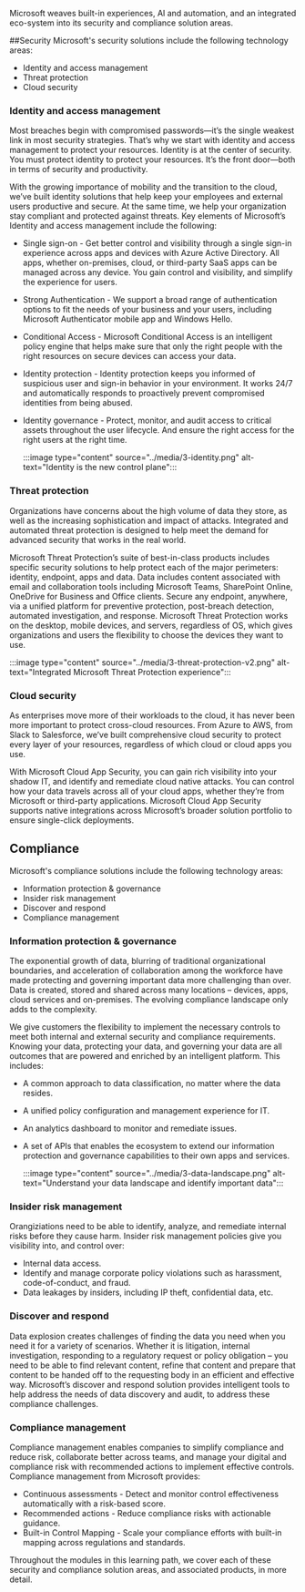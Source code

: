 Microsoft weaves built-in experiences, AI and automation, and an integrated eco-system into its security and compliance solution areas.


##Security
Microsoft's security solutions include the following technology areas:

* Identity and access management
* Threat protection
* Cloud security 

### Identity and access management
Most breaches begin with compromised passwords—it’s the single weakest link in most security strategies. That’s why we start with identity and access management to protect your resources. Identity is at the center of security. You must protect identity to protect your resources. It’s the front door—both in terms of security and productivity.  

With the growing importance of mobility and the transition to the cloud, we’ve built identity solutions that help keep your employees and external users productive and secure. At the same time, we help your organization stay compliant and protected against threats. Key elements of Microsoft’s Identity and access management include the following:
* Single sign-on - Get better control and visibility through a single sign-in experience across apps and devices with Azure Active Directory. All apps, whether on-premises, cloud, or third-party SaaS apps can be managed across any device. You gain control and visibility, and simplify the experience for users.
* Strong Authentication - We support a broad range of authentication options to fit the needs of your business and your users, including Microsoft Authenticator mobile app and Windows Hello.
* Conditional Access - Microsoft Conditional Access is an intelligent policy engine that helps make sure that only the right people with the right resources on secure devices can access your data.
* Identity protection - Identity protection keeps you informed of suspicious user and sign-in behavior in your environment. It works 24/7 and automatically responds to proactively prevent compromised identities from being abused. 
* Identity governance - Protect, monitor, and audit access to critical assets throughout the user lifecycle. And ensure the right access for the right users at the right time.

   :::image type="content" source="../media/3-identity.png" alt-text="Identity is the new control plane":::

### Threat protection
Organizations have concerns about the high volume of data they store, as well as the increasing sophistication and impact of attacks. Integrated and automated threat protection is designed to help meet the demand for advanced security that works in the real world.

Microsoft Threat Protection’s suite of best-in-class products includes specific security solutions to help protect each of the major perimeters: identity, endpoint, apps and data. Data includes content associated with email and collaboration tools including Microsoft Teams, SharePoint Online, OneDrive for Business and Office clients.  Secure any endpoint, anywhere, via a unified platform for preventive protection, post-breach detection, automated investigation, and response. Microsoft Threat Protection works on the desktop, mobile devices, and servers, regardless of OS, which gives organizations and users the flexibility to choose the devices they want to use.

:::image type="content" source="../media/3-threat-protection-v2.png" alt-text="Integrated Microsoft Threat Protection experience":::

### Cloud security
As enterprises move more of their workloads to the cloud, it has never been more important to protect cross-cloud resources. From Azure to AWS, from Slack to Salesforce, we’ve built comprehensive cloud security to protect every layer of your resources, regardless of which cloud or cloud apps you use.  

With Microsoft Cloud App Security, you can gain rich visibility into your shadow IT, and identify and remediate cloud native attacks. You can control how your data travels across all of your cloud apps, whether they’re from Microsoft or third-party applications.  Microsoft Cloud App Security supports native integrations across Microsoft’s broader solution portfolio to ensure single-click deployments.

## Compliance

Microsoft's compliance solutions include the following technology areas:

* Information protection & governance
* Insider risk management
* Discover and respond
* Compliance management

### Information protection & governance
The exponential growth of data, blurring of traditional organizational boundaries, and acceleration of collaboration among the workforce have made protecting and governing important data more challenging than over. Data is created, stored and shared across many locations – devices, apps, cloud services and on-premises. The evolving compliance landscape only adds to the complexity. 

We give customers the flexibility to implement the necessary controls to meet both internal and external security and compliance requirements. Knowing your data, protecting your data, and governing your data are all outcomes that are powered and enriched by an intelligent platform. This includes:

* A common approach to data classification, no matter where the data resides.
* A unified policy configuration and management experience for IT.
* An analytics dashboard to monitor and remediate issues.
* A set of APIs that enables the ecosystem to extend our information protection and governance capabilities to their own apps and services. 

  :::image type="content" source="../media/3-data-landscape.png" alt-text="Understand your data landscape and identify important data":::

### Insider risk management
Orangiziations need to be able to identify, analyze, and remediate internal risks before they cause harm.  Insider risk management policies give you visibility into, and control over:
* Internal data access.
* Identify and manage corporate policy violations such as harassment, code-of-conduct, and fraud.
* Data leakages by insiders, including IP theft, confidential data, etc.

### Discover and respond 
Data explosion creates challenges of finding the data you need when you need it for a variety of scenarios.  Whether it is litigation, internal investigation, responding to a regulatory request or policy obligation – you need to be able to find relevant content, refine that content and prepare that content to be handed off to the requesting body in an efficient and effective way.  Microsoft’s discover and respond solution provides intelligent tools to help address the needs of data discovery and audit, to address these compliance challenges.

### Compliance management
Compliance management enables companies to simplify compliance and reduce risk, collaborate better across teams, and manage your digital and compliance risk with recommended actions to implement effective controls.  Compliance management from Microsoft provides:
* Continuous assessments - Detect and monitor control effectiveness automatically with a risk-based score.
* Recommended actions - Reduce compliance risks with actionable guidance.
* Built-in Control Mapping - Scale your compliance efforts with built-in mapping across regulations and standards.

Throughout the modules in this learning path, we cover each of these security and compliance solution areas, and associated products, in more detail.
